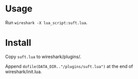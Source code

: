 # Usage

Run `wireshark -X lua_script:suft.lua`.

# Install

Copy `suft.lua` to wireshark/plugins/.

Append `dofile(DATA_DIR.."/plugins/suft.lua")` at the end of wireshark/init.lua.
